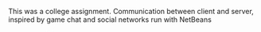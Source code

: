 This was a college assignment. Communication between client and server, inspired by game chat and social networks
run with NetBeans
